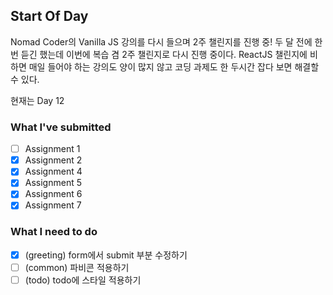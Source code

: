 ## Start Of Day

Nomad Coder의 Vanilla JS 강의를 다시 들으며 2주 챌린지를 진행 중!
두 달 전에 한 번 듣긴 했는데 이번에 복습 겸 2주 챌린지로 다시 진행 중이다.
ReactJS 챌린지에 비하면 매일 들어야 하는 강의도 양이 많지 않고 코딩 과제도 한 두시간 잡다 보면 해결할 수 있다.

현재는 Day 12

### What I've submitted

- [ ] Assignment 1
- [x] Assignment 2
- [x] Assignment 4
- [x] Assignment 5
- [x] Assignment 6
- [x] Assignment 7

### What I need to do

- [x] (greeting) form에서 submit 부분 수정하기
- [ ] (common) 파비콘 적용하기
- [ ] (todo) todo에 스타일 적용하기
